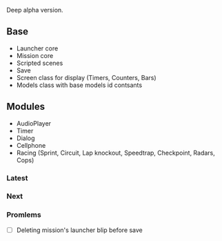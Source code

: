 Deep alpha version.

## Base
- Launcher core
- Mission core
- Scripted scenes
- Save
- Screen class for display (Timers, Counters, Bars)
- Models class with base models id contsants

## Modules
- AudioPlayer
- Timer
- Dialog
- Cellphone
- Racing (Sprint, Circuit, Lap knockout, Speedtrap, Checkpoint, Radars, Cops)

### Latest

### Next

### Promlems
- [ ] Deleting mission's launcher blip before save
